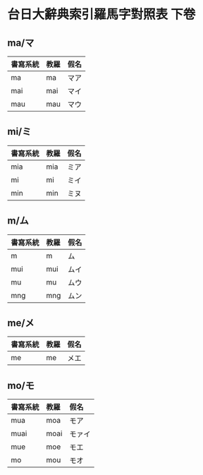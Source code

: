 # 台日大辭典索引羅馬字對照表 下卷

## ma/マ

| 書寫系統 | 教羅 | 假名 |
| :--- | :--- | :--- |
| ma | ma | マア |
| mai | mai | マイ |
| mau | mau | マウ |

## mi/ミ

| 書寫系統 | 教羅 | 假名 |
| :--- | :--- | :--- |
| mia | mia | ミア |
| mi | mi | ミイ |
| min | min | ミヌ |

## m/ム

| 書寫系統 | 教羅 | 假名 |
| :--- | :--- | :--- |
| m | m | ム |
| mui | mui | ムイ |
| mu | mu | ムウ |
| mng | mng | ムン |

## me/メ

| 書寫系統 | 教羅 | 假名 |
| :--- | :--- | :--- |
| me | me | メエ |

## mo/モ

| 書寫系統 | 教羅 | 假名 |
| :--- | :--- | :--- |
| mua | moa | モア |
| muai | moai | モァイ |
| mue | moe | モエ |
| mo | mou | モオ |
